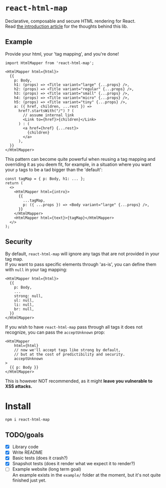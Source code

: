 # `react-html-map`

Declarative, composable and secure HTML rendering for React.  
Read [the introduction article](https://medium.com/oberonamsterdam/an-elegant-way-to-deal-with-rich-text-fields-in-react-66ff82518318) for the thoughts behind this lib.

## Example
Provide your html, your 'tag mapping', and you're done!

```tsx
import HtmlMapper from 'react-html-map';

<HtmlMapper html={html}>
  {{
    p: Body,
    h1: (props) => <Title variant="large" {...props} />,
    h2: (props) => <Title variant="regular" {...props} />,
    h3: (props) => <Title variant="small" {...props} />,
    h4: (props) => <Title variant="micro" {...props} />,
    h5: (props) => <Title variant="tiny" {...props} />,
    a: ({ href, children, ...rest }) =>
      href?.startsWith("/") ? (
        // assume internal link
        <Link to={href}>{children}</Link>
      ) : (
        <a href={href} {...rest}>
          {children}
        </a>
      ),
  }}
</HtmlMapper>
```

This pattern can become quite powerful when reusing a tag mapping and overriding it as you deem fit, for example, in a situation where you want your `p` tags to be a tad bigger than the 'default':  
```tsx
const tagMap = { p: Body, h1: ... };
return (
  <>
    <HtmlMapper html={intro}>
      {{
        ...tagMap,
        p: ({ ...props }) => <Body variant="large" {...props} />,
      }}
    </HtmlMapper>
    <HtmlMapper html={text}>{tagMap}</HtmlMapper>
  </>
);
```

## Security
By default, `react-html-map` will ignore any tags that are not provided in your tag map.  
If you want to pass specific elements through 'as-is', you can define them with `null` in your tag mapping:
```tsx
<HtmlMapper html={html}>
  {{
    p: Body,
    ...
    strong: null,
    ul: null,
    li: null,
    br: null,
  }}
</HtmlMapper>
```

If you wish to have `react-html-map` pass through all tags it does not recognize, you can pass the `acceptUnknown` prop:
```tsx
<HtmlMapper
    html={html}
    // now we'll accept tags like strong by default,
    // but at the cost of predictibility and security.
    acceptUnknown
>
  {{ p: Body }}
</HtmlMapper>
```

This is however NOT recommended, as it might **leave you vulnerable to XSS attacks.**

# Install
```bash
npm i react-html-map
```

## TODO/goals
- [x] Library code
- [x] Write README
- [x] Basic tests (does it crash?)
- [x] Snapshot tests (does it render what we expect it to render?)
- [ ] Example website (long term goal)  
  An example exists in the `example/` folder at the moment, but it's not quite finished just yet.
